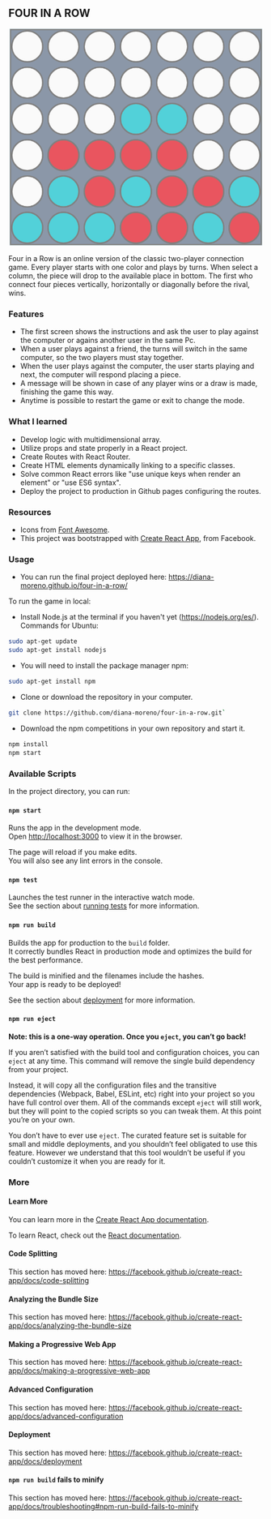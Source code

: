 ## FOUR IN A ROW

<p align="center">
  <img src="./img/four-in-a-row.png" width="500">
</p>

Four in a Row is an online version of the classic two-player connection game. Every player starts with one color and plays by turns. When select a column, the piece will drop to the available place in bottom. The first who connect four pieces vertically, horizontally or diagonally before the rival, wins.

### **Features**

- The first screen shows the instructions and ask the user to play against the computer or agains another user in the same Pc.
- When a user plays against a friend, the turns will switch in the same computer, so the two players must stay together.
- When the user plays against the computer, the user starts playing and next, the computer will respond placing a piece.
- A message will be shown in case of any player wins or a draw is made, finishing the game this way.
- Anytime is possible to restart the game or exit to change the mode.

### **What I learned**

- Develop logic with multidimensional array.
- Utilize props and state properly in a React project.
- Create Routes with React Router.
- Create HTML elements dynamically linking to a specific classes.
- Solve common React errors like "use unique keys when render an element" or "use ES6 syntax".
- Deploy the project to production in Github pages configuring the routes.

### **Resources**

- Icons from [Font Awesome](https://fontawesome.com/icons?d=gallery).
- This project was bootstrapped with [Create React App](https://github.com/facebook/create-react-app), from Facebook.

### **Usage**

- You can run the final project deployed here: https://diana-moreno.github.io/four-in-a-row/

To run the game in local:

- Install Node.js at the terminal if you haven't yet (https://nodejs.org/es/). Commands for Ubuntu:

```bash
sudo apt-get update
sudo apt-get install nodejs
```
- You will need to install the package manager npm:

```bash
sudo apt-get install npm
```
- Clone or download the repository in your computer.

```bash
git clone https://github.com/diana-moreno/four-in-a-row.git`
```
- Download the npm competitions in your own repository and start it.

```bash
npm install
npm start
```



### Available Scripts

In the project directory, you can run:

#### `npm start`

Runs the app in the development mode.<br>
Open [http://localhost:3000](http://localhost:3000) to view it in the browser.

The page will reload if you make edits.<br>
You will also see any lint errors in the console.

#### `npm test`

Launches the test runner in the interactive watch mode.<br>
See the section about [running tests](https://facebook.github.io/create-react-app/docs/running-tests) for more information.

#### `npm run build`

Builds the app for production to the `build` folder.<br>
It correctly bundles React in production mode and optimizes the build for the best performance.

The build is minified and the filenames include the hashes.<br>
Your app is ready to be deployed!

See the section about [deployment](https://facebook.github.io/create-react-app/docs/deployment) for more information.

#### `npm run eject`

**Note: this is a one-way operation. Once you `eject`, you can’t go back!**

If you aren’t satisfied with the build tool and configuration choices, you can `eject` at any time. This command will remove the single build dependency from your project.

Instead, it will copy all the configuration files and the transitive dependencies (Webpack, Babel, ESLint, etc) right into your project so you have full control over them. All of the commands except `eject` will still work, but they will point to the copied scripts so you can tweak them. At this point you’re on your own.

You don’t have to ever use `eject`. The curated feature set is suitable for small and middle deployments, and you shouldn’t feel obligated to use this feature. However we understand that this tool wouldn’t be useful if you couldn’t customize it when you are ready for it.



### More

#### Learn More

You can learn more in the [Create React App documentation](https://facebook.github.io/create-react-app/docs/getting-started).

To learn React, check out the [React documentation](https://reactjs.org/).

#### Code Splitting

This section has moved here: https://facebook.github.io/create-react-app/docs/code-splitting

#### Analyzing the Bundle Size

This section has moved here: https://facebook.github.io/create-react-app/docs/analyzing-the-bundle-size

#### Making a Progressive Web App

This section has moved here: https://facebook.github.io/create-react-app/docs/making-a-progressive-web-app

#### Advanced Configuration

This section has moved here: https://facebook.github.io/create-react-app/docs/advanced-configuration

#### Deployment

This section has moved here: https://facebook.github.io/create-react-app/docs/deployment

#### `npm run build` fails to minify

This section has moved here: https://facebook.github.io/create-react-app/docs/troubleshooting#npm-run-build-fails-to-minify
